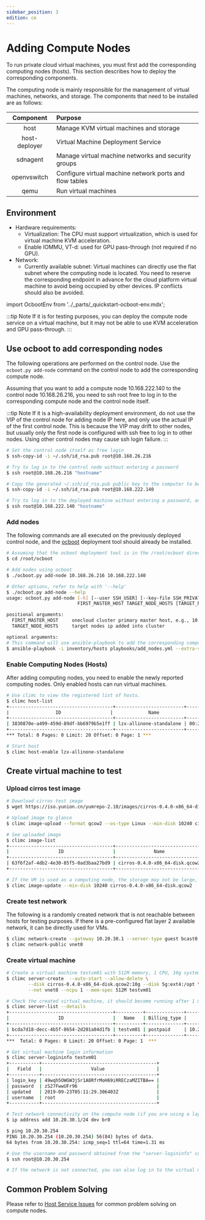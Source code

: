 ```yaml
---
sidebar_position: 3
edition: ce
---
```


# Adding Compute Nodes

To run private cloud virtual machines, you must first add the corresponding computing nodes (hosts). This section describes how to deploy the corresponding components.

The computing node is mainly responsible for the management of virtual machines, networks, and storage. The components that need to be installed are as follows:

| Component      | Purpose                      |
| :-----------: | :---------------------------|
| host           | Manage KVM virtual machines and storage|
| host-deployer  | Virtual Machine Deployment Service      |
| sdnagent       | Manage virtual machine networks and security groups|
| openvswitch   | Configure virtual machine network ports and flow tables |
| qemu           | Run virtual machines |

## Environment

- Hardware requirements:
  - Virtualization: The CPU must support virtualization, which is used for virtual machine KVM acceleration. 
  - Enable IOMMU, VT-d: used for GPU pass-through (not required if no GPU).
- Network:
  - Currently available subnet: Virtual machines can directly use the flat subnet where the computing node is located. You need to reserve the corresponding endpoint in advance for the cloud platform virtual machine to avoid being occupied by other devices. IP conflicts should also be avoided.

import OcbootEnv from '../_parts/_quickstart-ocboot-env.mdx';

<OcbootEnv />

:::tip Note
If it is for testing purposes, you can deploy the compute node service on a virtual machine, but it may not be able to use KVM acceleration and GPU pass-through.
:::

## Use ocboot to add corresponding nodes

The following operations are performed on the control node. Use the `ocboot.py add-node` command on the control node to add the corresponding compute node.

Assuming that you want to add a compute node 10.168.222.140 to the control node 10.168.26.216, you need to ssh root free to log in to the corresponding compute node and the control node itself.

:::tip Note
If it is a high-availability deployment environment, do not use the VIP of the control node for adding node IP here, and only use the actual IP of the first control node. This is because the VIP may drift to other nodes, but usually only the first node is configured with ssh free to log in to other nodes. Using other control nodes may cause ssh login failure.
:::

```bash
# Set the control node itself as free login
$ ssh-copy-id -i ~/.ssh/id_rsa.pub root@10.168.26.216

# Try to log in to the control node without entering a password
$ ssh root@10.168.26.216 "hostname"

# Copy the generated ~/.ssh/id_rsa.pub public key to the computer to be deployed
$ ssh-copy-id -i ~/.ssh/id_rsa.pub root@10.168.222.140

# Try to log in to the deployed machine without entering a password, and you should be able to obtain the hostname of the deployed machine
$ ssh root@10.168.222.140 "hostname"
```

### Add nodes

The following commands are all executed on the previously deployed control node, and the [ocboot](https://github.com/yunionio/ocboot) deployment tool should already be installed.

```bash
# Assuming that the ocboot deployment tool is in the /root/ocboot directory
$ cd /root/ocboot

# Add nodes using ocboot
$ ./ocboot.py add-node 10.168.26.216 10.168.222.140

# Other options, refer to help with '--help'
$ ./ocboot.py add-node --help
usage: ocboot.py add-node [-h] [--user SSH_USER] [--key-file SSH_PRIVATE_FILE] [--port SSH_PORT] [--node-port SSH_NODE_PORT]
                          FIRST_MASTER_HOST TARGET_NODE_HOSTS [TARGET_NODE_HOSTS ...]

positional arguments:
  FIRST_MASTER_HOST     onecloud cluster primary master host, e.g., 10.1.2.56
  TARGET_NODE_HOSTS     target nodes ip added into cluster

optional arguments:
# This command will use ansible-playbook to add the corresponding compute nodes.
$ ansible-playbook -i inventory/hosts playbooks/add_nodes.yml --extra-vars "host_key=lzx-allinone-standalone" --tags addnodes  -e "node_ips=192.168.0.1,192.168.0.2,192.168.0.3"
```

### Enable Computing Nodes (Hosts)

After adding computing nodes, you need to enable the newly reported computing nodes. Only enabled hosts can run virtual machines.

```bash
# Use climc to view the registered list of hosts.
$ climc host-list
+--------------------------------------+-------------------------+-------------------+----------------+----------------------------+---------+---------+-------------+----------+-----------+------------+---------------+--------------+------------+-------------------------+--------------+
|                 ID                  |             Name               |     Access_mac      |   Access_ip    |        Manager_URI          | Status  | enabled | host_status | mem_size | cpu_count | node_count |      sn       | storage_type | host_type  |         version          | storage_size |
+--------------------------------------+-------------------------+-------------------+----------------+----------------------------+---------+---------+-------------+----------+-----------+------------+---------------+--------------+------------+-------------------------+--------------+
| 3830870e-a499-459d-89df-bb6979b5e1ff | lzx-allinone-standalone | 00:22:39:4c:6c:e9 | 10.168.222.140 | http://10.168.222.140:8885 | running | false   | online      | 8192     | 4         | 1          | Not Specified | rotate       | hypervisor | master(7ab047419092301) | 50141        |
+--------------------------------------+-------------------------+-------------------+----------------+----------------------------+---------+---------+-------------+----------+-----------+------------+---------------+--------------+------------+-------------------------+--------------+
*** Total: 0 Pages: 0 Limit: 20 Offset: 0 Page: 1 ***

# Start host
$ climc host-enable lzx-allinone-standalone
```

## Create virtual machine to test

### Upload cirros test image

```bash
# Download cirros test image
$ wget https://iso.yunion.cn/yumrepo-2.10/images/cirros-0.4.0-x86_64-disk.qcow2

# Upload image to glance
$ climc image-upload --format qcow2 --os-type Linux --min-disk 10240 cirros-0.4.0-x86_64-disk.qcow2 ./cirros-0.4.0-x86_64-disk.qcow2

# See uploaded image
$ climc image-list
+--------------------------------------+--------------------------------+-------------+----------+-----------+----------+---------+--------+----------------------------------+
|                  ID                  |              Name              | Disk_format |   Size   | Is_public | Min_disk | Min_ram | Status |             Checksum             |
+--------------------------------------+--------------------------------+-------------+----------+-----------+----------+---------+--------+----------------------------------+
| 63f6f2af-4db2-4e30-85f5-0ad3baa27bd9 | cirros-0.4.0-x86_64-disk.qcow2 | qcow2       | 22806528 | false     | 30720    | 0       | active | 76dc07d1a730a92d0db7fb2d3c305ecd |
+--------------------------------------+--------------------------------+-------------+----------+-----------+----------+---------+--------+----------------------------------+

# If the VM is used as a computing node, the storage may not be large, and the default size of the image can be adjusted from 30g to 10g.
$ climc image-update --min-disk 10240 cirros-0.4.0-x86_64-disk.qcow2
```

### Create test network

The following is a randomly created network that is not reachable between hosts for testing purposes. If there is a pre-configured flat layer 2 available network, it can be directly used for VMs.

```bash
$ climc network-create --gateway 10.20.30.1 --server-type guest bcast0 vnet0 10.20.30.2 10.20.30.254 24
$ climc network-public vnet0
```

### Create virtual machine

```bash
# Create a virtual machine testvm01 with 512M memory, 1 CPU, 10g system disk, and a second 5g disk formatted as ext4 and mounted on /opt.
$ climc server-create  --auto-start --allow-delete \
		--disk cirros-0.4.0-x86_64-disk.qcow2:10g --disk 5g:ext4:/opt \
		--net vnet0 --ncpu 1 --mem-spec 512M testvm01

# Check the created virtual machine, it should become running after 1 minute
$ climc server-list --details
+--------------------------------------+----------+--------------+--------------+-------+---------+------------+-----------+----------+-----------------------------+------------+---------+-------------------------+--------+-----------+
|                  ID                  |   Name   | Billing_type |     IPs      | Disk  | Status  | vcpu_count | vmem_size | Secgroup |         Created_at          | Hypervisor | os_type |          Host           | Tenant | is_system |
+--------------------------------------+----------+--------------+--------------+-------+---------+------------+-----------+----------+-----------------------------+------------+---------+-------------------------+--------+-----------+
| bcda7d18-decc-4b5f-8654-2d201a84d1fb | testvm01 | postpaid     | 10.20.30.254 | 35840 | running | 1          | 512       | Default  | 2019-09-23T05:08:49.000000Z | kvm        | Linux   | lzx-allinone-standalone | system | false     |
+--------------------------------------+----------+--------------+--------------+-------+---------+------------+-----------+----------+-----------------------------+------------+---------+-------------------------+--------+-----------+
***  Total: 0 Pages: 0 Limit: 20 Offset: 0 Page: 1  ***

# Get virtual machine login information
$ climc server-logininfo testvm01
+-----------+------------------------------------------+
|   Field   |                  Value                   |
+-----------+------------------------------------------+
| login_key | 49wqh5OWGW3jSr1A8RfrMoH69iRRECzaMZITBA== |
| password  | zS27FwwUFr96                             |
| updated   | 2019-09-23T05:11:29.306403Z              |
| username  | root                                     |
+-----------+------------------------------------------+

# Test network connectivity on the compute node (if you are using a layer 2 network, you should be able to ping the virtual machine's IP directly and you don't need this step)
$ ip address add 10.20.30.1/24 dev br0

$ ping 10.20.30.254
PING 10.20.30.254 (10.20.30.254) 56(84) bytes of data.
64 bytes from 10.20.30.254: icmp_seq=1 ttl=64 time=1.31 ms

# Use the username and password obtained from the "server-logininfo" command to log in directly to the virtual machine.
$ ssh root@10.20.30.254

# If the network is not connected, you can also log in to the virtual machine's TTY login interface through VNC on the front end.
```

## Common Problem Solving

Please refer to [Host Service Issues](../../guides/onpremise/host/troubleshooting) for common problem solving on compute nodes.
